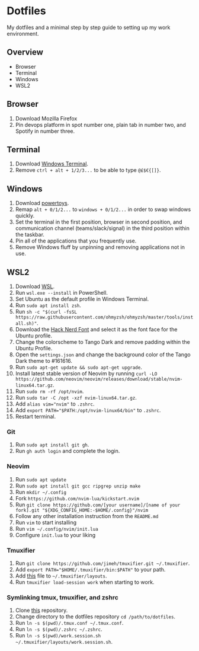 # Dotfiles
My dotfiles and a minimal step by step guide to setting up my work environment.

## Overview
- Browser
- Terminal
- Windows
- WSL2

## Browser
1. Download Mozilla Firefox
2. Pin devops platform in spot number one, plain tab in number two, and Spotify in number three.

## Terminal
1. Download [Windows Terminal](https://learn.microsoft.com/en-us/windows/terminal/install).
2. Remove `ctrl + alt + 1/2/3...` to be able to type `@£$€{[]}`.

## Windows
1. Download [powertoys](https://learn.microsoft.com/en-us/windows/powertoys/install).
2. Remap `alt + 0/1/2...` to `windows + 0/1/2...` in order to swap windows quickly.
3. Set the terminal in the first position, browser in second position, and communication channel (teams/slack/signal) in the third position within the taskbar.
4. Pin all of the applications that you frequently use.
5. Remove Windows fluff by unpinning and removing applications not in use.

## WSL2
1. Download [WSL](https://learn.microsoft.com/en-us/windows/wsl/install).
2. Run `wsl.exe --install` in PowerShell.
3. Set Ubuntu as the default profile in Windows Terminal.
4. Run `sudo apt install zsh`.
5. Run `sh -c "$(curl -fsSL https://raw.githubusercontent.com/ohmyzsh/ohmyzsh/master/tools/install.sh)"`.
6. Download the [Hack Nerd Font](https://www.nerdfonts.com/font-downloads) and select it as the font face for the Ubuntu profile.
7. Change the colorscheme to Tango Dark and remove padding within the Ubuntu Profile.
8. Open the `settings.json` and change the background color of the Tango Dark theme to #161616.
9. Run `sudo apt-get update && sudo apt-get upgrade`.
10. Install latest stable version of Neovim by running `curl -LO https://github.com/neovim/neovim/releases/download/stable/nvim-linux64.tar.gz`.
11. Run `sudo rm -rf /opt/nvim`.
12. Run `sudo tar -C /opt -xzf nvim-linux64.tar.gz`.
13. Add `alias vim="nvim"` to `.zshrc`.
14. Add `export PATH="$PATH:/opt/nvim-linux64/bin"` to `.zshrc`.
15. Restart terminal.

### Git
1. Run `sudo apt install git gh`.
2. Run `gh auth login` and complete the login.

### Neovim
1. Run `sudo apt update`
2. Run `sudo apt install git gcc ripgrep unzip make`
3. Run `mkdir ~/.config`
4. Fork `https://github.com/nvim-lua/kickstart.nvim`
5. Run `git clone https://github.com/[your username]/[name of your fork].git "${XDG_CONFIG_HOME:-$HOME/.config}"/nvim`
6. Follow any other installation instruction from the `README.md`
7. Run `vim` to start installing
8. Run `vim ~/.config/nvim/init.lua`
9. Configure `init.lua` to your liking

### Tmuxifier
1. Run `git clone https://github.com/jimeh/tmuxifier.git ~/.tmuxifier`.
2. Add `export PATH="$HOME/.tmuxifier/bin:$PATH"` to your path.
3. Add [this](./work.session.sh) file to `~/.tmuxifier/layouts`.
4. Run `tmuxifier load-session work` when starting to work.

### Symlinking tmux, tmuxifier, and zshrc
1. Clone [this](https://www.github.com/wiu753/dotfiles) repository.
2. Change directory to the dotfiles repository `cd /path/to/dotfiles`.
3. Run `ln -s $(pwd)/.tmux.conf ~/.tmux.conf`.
3. Run `ln -s $(pwd)/.zshrc ~/.zshrc`.
3. Run `ln -s $(pwd)/work.session.sh ~/.tmuxifier/layouts/work.session.sh`.

